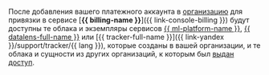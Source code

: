 После добавления вашего платежного аккаунта в [организацию](../concepts/organization.md) для привязки в сервисе [**{{ billing-name }}**]({{ link-console-billing }}) будут доступны те облака и экземпляры сервисов [{{ ml-platform-name }}](/services#ml-ai), [{{ datalens-full-name }}](../../datalens/) или [{{ tracker-full-name }}]({{ link-yandex }}/support/tracker/{{ lang }}), которые созданы в вашей организации, и те облака и сущности из других организаций, к которым был [выдан доступ](../../resource-manager/security/index.md).